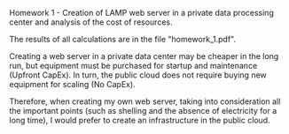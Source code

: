 Homework 1 - Creation of LAMP web server in a private data processing center and analysis of the cost of resources. 

The results of all calculations are in the file "homework_1.pdf".

Creating a web server in a private data center may be cheaper in the long run, but equipment must be purchased for startup and maintenance (Upfront CapEx). 
In turn, the public cloud does not require buying new equipment for scaling (No CapEx).

Therefore, when creating my own web server, taking into consideration all the important points (such as shelling and the absence of electricity for a long time), I would prefer to create an infrastructure in the public cloud.
